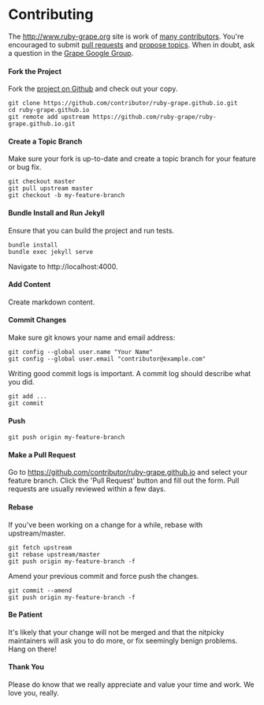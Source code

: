 Contributing
============

The http://www.ruby-grape.org site is work of [many contributors](https://github.com/ruby-grape/ruby-grape.github.io/graphs/contributors). You're encouraged to submit [pull requests](https://github.com/ruby-grape/ruby-grape.github.io/pulls) and [propose topics](https://github.com/ruby-grape/ruby-grape.github.io/issues). When in doubt, ask a question in the [Grape Google Group](http://groups.google.com/group/ruby-grape).

#### Fork the Project

Fork the [project on Github](https://github.com/ruby-grape/ruby-grape.github.io) and check out your copy.

```
git clone https://github.com/contributor/ruby-grape.github.io.git
cd ruby-grape.github.io
git remote add upstream https://github.com/ruby-grape/ruby-grape.github.io.git
```

#### Create a Topic Branch

Make sure your fork is up-to-date and create a topic branch for your feature or bug fix.

```
git checkout master
git pull upstream master
git checkout -b my-feature-branch
```

#### Bundle Install and Run Jekyll

Ensure that you can build the project and run tests.

```
bundle install
bundle exec jekyll serve
```

Navigate to http://localhost:4000.

#### Add Content

Create markdown content.

#### Commit Changes

Make sure git knows your name and email address:

```
git config --global user.name "Your Name"
git config --global user.email "contributor@example.com"
```

Writing good commit logs is important. A commit log should describe what you did.

```
git add ...
git commit
```

#### Push

```
git push origin my-feature-branch
```

#### Make a Pull Request

Go to https://github.com/contributor/ruby-grape.github.io and select your feature branch. Click the 'Pull Request' button and fill out the form. Pull requests are usually reviewed within a few days.

#### Rebase

If you've been working on a change for a while, rebase with upstream/master.

```
git fetch upstream
git rebase upstream/master
git push origin my-feature-branch -f
```

Amend your previous commit and force push the changes.

```
git commit --amend
git push origin my-feature-branch -f
```

#### Be Patient

It's likely that your change will not be merged and that the nitpicky maintainers will ask you to do more, or fix seemingly benign problems. Hang on there!

#### Thank You

Please do know that we really appreciate and value your time and work. We love you, really.
